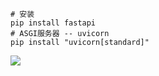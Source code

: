 ```shell
# 安装
pip install fastapi
# ASGI服务器 -- uvicorn
pip install "uvicorn[standard]"
```

![](images/fastapi-install.png)